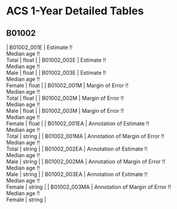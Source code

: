 # ACS 1-Year Detailed Tables

## B01002

| B01002_001E | Estimate !!<br>Median age !!<br>Total | float |
| B01002_002E | Estimate !!<br>Median age !!<br>Male | float |
| B01002_003E | Estimate !!<br>Median age !!<br>Female | float |
| B01002_001M | Margin of Error !!<br>Median age !!<br>Total | float |
| B01002_002M | Margin of Error !!<br>Median age !!<br>Male | float |
| B01002_003M | Margin of Error !!<br>Median age !!<br>Female | float |
| B01002_001EA | Annotation of Estimate !!<br>Median age !!<br>Total | string |
| B01002_001MA | Annotation of Margin of Error !!<br>Median age !!<br>Total | string |
| B01002_002EA | Annotation of Estimate !!<br>Median age !!<br>Male | string |
| B01002_002MA | Annotation of Margin of Error !!<br>Median age !!<br>Male | string |
| B01002_003EA | Annotation of Estimate !!<br>Median age !!<br>Female | string |
| B01002_003MA | Annotation of Margin of Error !!<br>Median age !!<br>Female | string |

